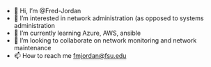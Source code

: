- 👋 Hi, I’m @Fred-Jordan
- 👀 I’m interested in network administration (as opposed to systems administration
- 🌱 I’m currently learning Azure, AWS, ansible
- 💞️ I’m looking to collaborate on network monitoring and network maintenance
- 📫 How to reach me fmjordan@fsu.edu

<!---
Fred-Jordan/Fred-Jordan is a ✨ special ✨ repository because its `README.md` (this file) appears on your GitHub profile.
You can click the Preview link to take a look at your changes.
--->
